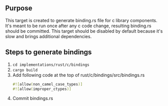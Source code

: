## Purpose
This target is created to generate binding.rs file for c library components.
It's meant to be run once after any c code change, resulting binding.rs should be committed. This target should be
disabled by default because it's slow and brings additional dependencies.

## Steps to generate bindings
1. ```cd implementations/rust/c/bindings```
1. ```cargo build```
1. Add following code at the top of rust/c/bindings/src/bindings.rs
    ```rust
    #![allow(non_camel_case_types)]
    #![allow(improper_ctypes)]
    ```
1. Commit bindings.rs